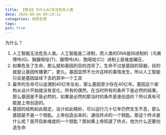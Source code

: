 ```yaml
---
title: 【想法】为什么AI无法危及人类
date: 2024-09-04 09:29:11
categories: 胡思乱想
tags: 
pin: true
---
```

为什么？
1. 人工智能无法危及人类。人工智能是二进制，而人类的DNA是四进制的（鸟粪嘌呤(G)、胸腺嘧啶(T)、腺嘌呤(A)、胞嘧啶(C)）进制上是维度碾压，
2. 如果危及了生命，那么就和基因的目的违背了。生命不过是基因的容器，目的就是让基因传播更广，更久。基因显然不允许这样的事情发生，所以人工智能只会是基因延续下去的其中一个工具
3. 最早的生命可以追溯到40亿年左右，那么基因至少存在40亿年。基因这个架构从设计开始就没有变化，所有的偶然，在当时所有的条件下是必然的结果。那么基因是不是必然的，如果是必然的那当时的条件是谁创造的？所以真有可能是上帝创造的。
4. 基因的结构如此稳定，设计如此精妙，可以运行几十亿年仍然生生不息，那么基因是不是一个钥匙，上帝创造出来的，通往终点的一个钥匙。那这个终点是什么呢？是开启新维度的一个钥匙？那如果上帝知道了终点，他为什么还要创造生命
